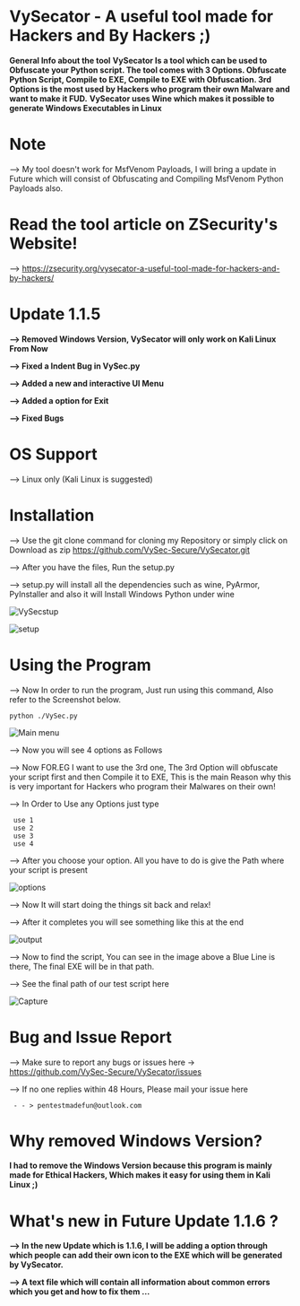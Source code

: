 # VySecator - A useful tool made for Hackers and By Hackers ;)
**General Info about the tool**
**VySecator Is a tool which can be used to Obfuscate your Python script. The tool comes with 3 Options. Obfuscate Python Script, Compile to EXE, Compile to EXE with Obfuscation.
3rd Options is the most used by Hackers who program their own Malware and want to make it FUD.**
**VySecator uses Wine which makes it possible to generate Windows Executables in Linux**

# Note 

--> My tool doesn't work for MsfVenom Payloads, I will bring a update in Future which will consist of Obfuscating and Compiling MsfVenom Python Payloads also.

# Read the tool article on ZSecurity's Website!

--> https://zsecurity.org/vysecator-a-useful-tool-made-for-hackers-and-by-hackers/


# Update 1.1.5

**--> Removed Windows Version, VySecator will only work on Kali Linux From Now**

**--> Fixed a Indent Bug in VySec.py**

**--> Added a new and interactive UI Menu**

**--> Added a option for Exit**

**--> Fixed Bugs**

# OS Support

--> Linux only (Kali Linux is suggested)

 
# Installation
 --> Use the git clone command for cloning my Repository or simply click on Download as zip
     https://github.com/VySec-Secure/VySecator.git
 
--> After you have the files, Run the setup.py

--> setup.py will install all the dependencies such as wine, PyArmor, PyInstaller and also it will Install Windows Python under wine

![VySecstup](https://user-images.githubusercontent.com/67494275/88782304-0c0cce00-d1ab-11ea-9015-0bfa077022dc.PNG)

![setup](https://user-images.githubusercontent.com/67494275/88782577-6148df80-d1ab-11ea-9627-d008c1aa2f0e.PNG)


# Using the Program
 --> Now In order to run the program, Just run using this command, Also refer to the Screenshot below.
 
 `python ./VySec.py`
 
![Main menu](https://user-images.githubusercontent.com/67494275/88782664-77ef3680-d1ab-11ea-894e-8db597bcdb4d.PNG)

 --> Now you will see 4 options as Follows
 
 --> Now FOR.EG I want to use the 3rd one, The 3rd Option will obfuscate your script first and then Compile it to EXE,
     This is the main Reason why this is very important for Hackers who program their Malwares on their own!
     
 --> In Order to Use any Options just type
 
     use 1
     use 2
     use 3
     use 4
     
 --> After you choose your option. All you have to do is give the Path where your script is present
 
![options](https://user-images.githubusercontent.com/67494275/88782819-a79e3e80-d1ab-11ea-8e1a-1b2c518b753f.PNG)


 --> Now It will start doing the things sit back and relax!
 
 --> After it completes you will see something like this at the end
 
![output](https://user-images.githubusercontent.com/67494275/88783625-a4f01900-d1ac-11ea-845b-daed3b024380.png)
 
--> Now to find the script, You can see in the image above a Blue Line is there, The final EXE will be in that path.

--> See the final path of our test script here

![Capture](https://user-images.githubusercontent.com/67494275/88783271-30b57580-d1ac-11ea-8e50-137a77c39853.PNG)


# Bug and Issue Report
 --> Make sure to report any bugs or issues here -> https://github.com/VySec-Secure/VySecator/issues
 
 --> If no one replies within 48 Hours, Please mail your issue here 

     - - > pentestmadefun@outlook.com
 

# Why removed Windows Version?

**I had to remove the Windows Version because this program is mainly made for Ethical Hackers, 
Which makes it easy for using them in Kali Linux ;)**
      
# What's new in Future Update 1.1.6 ?

**--> In the new Update which is 1.1.6, I will be adding a option through which people can 
      add their own icon to the EXE which will be generated by VySecator.**
      
**--> A text file which will contain all information about common errors which you get and how to fix them ...**
      
